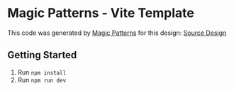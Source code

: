 # Magic Patterns - Vite Template

This code was generated by [Magic Patterns](https://magicpatterns.com) for this design: [Source Design](https://www.magicpatterns.com/c/9gg8ruhupsytzw24pddt5x)

## Getting Started

1. Run `npm install`
2. Run `npm run dev`
  
